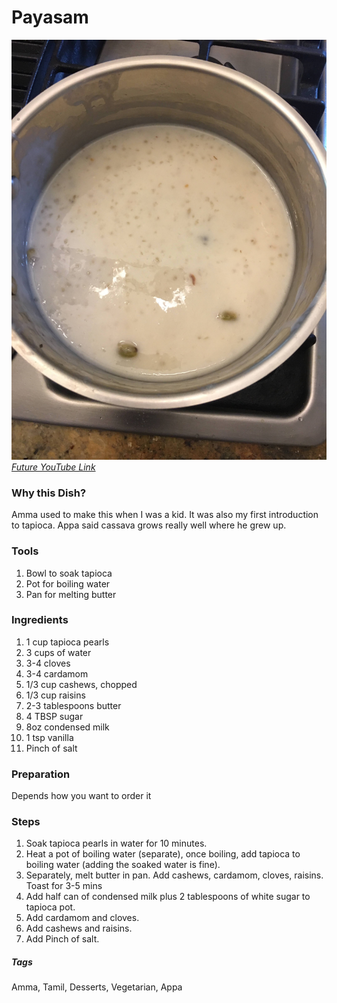 # Payasam
![payasam](../images/payasam.jpg)
[*Future YouTube Link*]()

### Why this Dish?
Amma used to make this when I was a kid. It was also my first introduction to tapioca. Appa said cassava grows really well where he grew up.

### Tools
1. Bowl to soak tapioca
1. Pot for boiling water
1. Pan for melting butter

### Ingredients
1. 1 cup tapioca pearls
1. 3 cups of water
1. 3-4 cloves
1. 3-4 cardamom 
1. 1/3 cup cashews, chopped
1. 1/3 cup raisins
1. 2-3 tablespoons butter
1. 4 TBSP sugar
1. 8oz condensed milk
1. 1 tsp vanilla
1. Pinch of salt

### Preparation
Depends how you want to order it

### Steps
1. Soak tapioca pearls in water for 10 minutes.
1. Heat a pot of boiling water (separate), once boiling, add tapioca to boiling water (adding the soaked water is fine).
1. Separately, melt butter in pan. Add cashews, cardamom, cloves, raisins. Toast for 3-5 mins
1. Add half can of condensed milk plus 2 tablespoons of white sugar to tapioca pot. 
1. Add cardamom and cloves. 
1. Add cashews and raisins. 
1. Add Pinch of salt.

##### Tags
Amma, Tamil, Desserts, Vegetarian, Appa